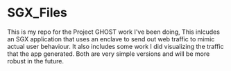 # SGX_Files

This is my repo for the Project GHOST work I've been doing, This inlcudes an SGX application that uses an enclave to send out web traffic to mimic actual user behaviour. It also includes some work I did visualizing the traffic that the app generated. Both are very simple versions and will be more robust in the future. 
